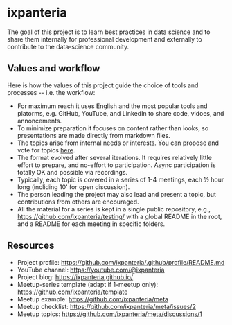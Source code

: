 # ixpanteria

The goal of this project is to learn best practices in data science and to share them internally for professional development and externally to contribute to the data-science community.

## Values and workflow

Here is how the values of this project guide the choice of tools and processes -- i.e. the workflow:

* For maximum reach it uses English and the most popular tools and platorms, e.g. GitHub, YouTube, and LinkedIn to share code, vidoes, and annoncements.
* To minimize preparation it focuses on content rather than looks, so presentations are made directly from markdown files.
* The topics arise from internal needs or interests. You can propose and vote for topics [here](https://github.com/ixpanteria/.github/discussions/1).
* The format evolved after several iterations. It requires relatively little effort to prepare, and no-effort to participation. Async participation is totally OK and possible via recordings.
* Typically, each topic is covered in a series of 1-4 meetings, each ½ hour long (incliding 10' for open discussion).
* The person leading the project may also lead and present a topic, but contributions from others are encouraged.
* All the material for a series is kept in a single public repository, e.g., https://github.com/ixpanteria/testing/ with a global README in the root, and a README for each meeting in specific folders.

## Resources

* Project profile: https://github.com/ixpanteria/.github/profile/README.md
* YouTube channel: https://youtube.com/@ixpanteria
* Project blog: https://ixpanteria.github.io/
* Meetup-series template (adapt if 1-meetup only): https://github.com/ixpanteria/template
* Meetup example: https://github.com/ixpanteria/meta
* Meetup checklist: https://github.com/ixpanteria/meta/issues/2
* Meetup topics: https://github.com/ixpanteria/meta/discussions/1
